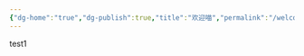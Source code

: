 ```yaml
---
{"dg-home":"true","dg-publish":true,"title":"欢迎喵","permalink":"/welcome/","tags":["gardenEntry"],"dgPassFrontmatter":true,"created":"2024-01-27T00:54:13.598+08:00","updated":"2024-01-27T01:01:27.463+08:00"}
---
```


test1